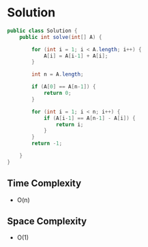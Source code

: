 # Solution

```java
public class Solution {
    public int solve(int[] A) {

        for (int i = 1; i < A.length; i++) {
            A[i] = A[i-1] + A[i];
        }

        int n = A.length;

        if (A[0] == A[n-1]) {
            return 0;
        }

        for (int i = 1; i < n; i++) {
            if (A[i-1] == A[n-1] - A[i]) {
                return i;
            }
        }
        return -1;

    }
}
```

## Time Complexity
- O(n)

## Space Complexity
- O(1)